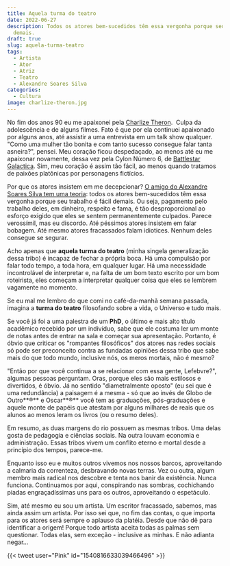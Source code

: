 ```yaml
---
title: Aquela turma do teatro
date: 2022-06-27
description: Todos os atores bem-sucedidos têm essa vergonha porque seu trabalho é fácil
  demais.
draft: true
slug: aquela-turma-teatro
tags:
  - Artista
  - Ator
  - Atriz
  - Teatro
  - Alexandre Soares Silva
categories:
  - Cultura
image: charlize-theron.jpg
---
```

No fim dos anos 90 eu me apaixonei pela [Charlize Theron](https://www.imdb.com/name/nm0000234/).  Culpa da adolescência e de alguns filmes. Fato é que por ela continuei apaixonado por alguns anos, até assistir a uma entrevista em um talk show qualquer. "Como uma mulher tão bonita e com tanto sucesso consegue falar tanta asneira?", pensei. Meu coração ficou despedaçado, ao menos até eu me apaixonar novamente, dessa vez pela Cylon Número 6, de [Battlestar Galactica](https://www.imdb.com/title/tt0407362/). Sim, meu coração é assim tão fácil, ao menos quando tratamos de paixões platônicas por personagens fictícios.

Por que os atores insistem em me decepcionar? [O amigo do Alexandre Soares Silva tem uma teoria](https://crusoe.uol.com.br/edicoes/215/atores-sao-pagos-para-nao-falar/): todos os atores bem-sucedidos têm essa vergonha porque seu trabalho é fácil demais. Ou seja, pagamento pelo trabalho deles, em dinheiro, respeito e fama, é tão desproporcional ao esforço exigido que eles se sentem permanentemente culpados. Parece verossímil, mas eu discordo. Até péssimos atores insistem em falar bobagem. Até mesmo atores fracassados falam idiotices. Nenhum deles consegue se segurar.

Acho apenas que **aquela turma do teatro** (minha singela generalização dessa tribo) é incapaz de fechar a própria boca. Há uma compulsão por falar todo tempo, a toda hora, em qualquer lugar. Há uma necessidade incontrolável de interpretar e, na falta de um bom texto escrito por um bom roteirista, eles começam a interpretar qualquer coisa que eles se lembrem vagamente no momento.

Se eu mal me lembro do que comi no café-da-manhã semana passada, imagina a **turma do teatro** filosofando sobre a vida, o Universo e tudo mais.

Se você já foi a uma palestra de um **PhD**, o último e mais alto título acadêmico recebido por um indivíduo, sabe que ele costuma ler um monte de notas antes de entrar na sala e começar sua apresentação. Portanto, é óbvio que criticar os "rompantes filosóficos" dos atores nas redes sociais só pode ser preconceito contra as fundadas opiniões dessa tribo que sabe mais do que todo mundo, inclusive nós, os meros mortais, não é mesmo?

"Então por que você continua a se relacionar com essa gente, Lefebvre?", algumas pessoas perguntam. Oras, porque eles são mais estilosos e divertidos, é óbvio. Já no sentido "diametralmente oposto" (eu sei que é uma redundância) a paisagem é a mesma - só que ao invés de Globo de Outro**®** e Oscar**®** você tem as graduações, pós-graduações e aquele monte de papéis que atestam por alguns milhares de reais que os alunos ao menos leram os livros (ou o resumo deles).

Em resumo, as duas margens do rio possuem as mesmas tribos. Uma delas gosta de pedagogia e ciências sociais. Na outra louvam economia e administração. Essas tribos vivem um conflito eterno e mortal desde a princípio dos tempos, parece-me. 

Enquanto isso eu e muitos outros vivemos nos nossos barcos, aproveitando a calmaria da correnteza, desbravando novas terras. Vez ou outra, algum membro mais radical nos descobre e tenta nos banir da existência. Nunca funciona. Continuamos por aqui, conspirando nas sombras, cochichando piadas engraçadíssimas uns para os outros, aproveitando o espetáculo.

Sim, até mesmo eu sou um artista. Um escritor fracassado, sabemos, mas ainda assim um artista. Por isso sei que, no fim das contas, o que importa para os atores será sempre o aplauso da platéia. Desde que não dê para identificar a origem! Porque todo artista aceita todas as palmas sem questionar. Todas elas, sem exceção - inclusive as minhas. E não adianta negar...

{{< tweet user="Pink" id="1540816633039466496" >}}
